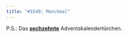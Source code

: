 ```yaml
---
title: "#1549: Manchmal"
---
```


P.S.: Das <a href="http://www.fonflatter.de/advent09"><strong>sechzehnte</strong></a> Adventskalendertürchen.
